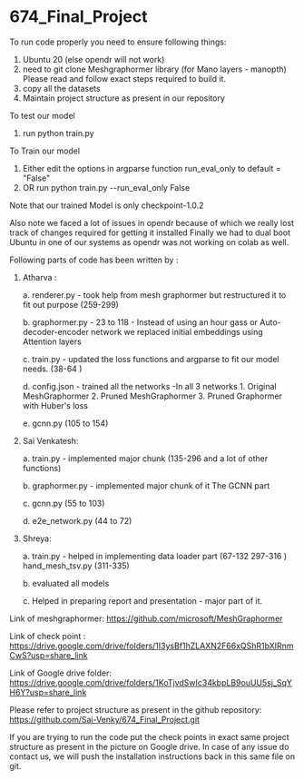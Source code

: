 # 674_Final_Project



To run code properly you need to ensure following things:
1. Ubuntu 20  (else opendr will not work)
2. need to git clone Meshgraphormer library (for Mano layers - manopth) Please read and follow exact steps required to build it.
3. copy all the datasets
4. Maintain project structure as present in our repository




To test our model
1. run python train.py

To Train our model
1. Either edit the options in argparse function run_eval_only to default = "False"
2. OR run python train.py --run_eval_only False

Note that our trained Model is only checkpoint-1.0.2

Also note we faced a lot of issues in opendr because of which we really lost track of changes required for getting it installed
Finally we had to dual boot Ubuntu in one of our systems as opendr was not working on colab as well.



Following parts of code has been written by :

1. Atharva :

    a. renderer.py - took help from mesh graphormer but restructured it to fit out purpose (259-299)

    b. graphormer.py - 23 to 118 - Instead of using an hour gass or Auto-decoder-encoder network we replaced initial embeddings using Attention layers
    
    c. train.py -  updated the loss functions and argparse to fit our model needs. (38-64  )
    
    d. config.json - trained all the networks  -In all 3 networks 1. Original MeshGraphormer 2. Pruned MeshGraphormer 3. Pruned Graphormer with Huber's loss
    
    e. gcnn.py (105 to 154)
    
    

2. Sai Venkatesh:
    
    a. train.py - implemented major chunk (135-296 and a lot of other functions)
    
    b. graphormer.py - implemented major chunk of it The GCNN part

    c. gcnn.py (55 to 103)

    d. e2e_network.py (44 to 72)

3. Shreya:
    
    a. train.py - helped in implementing data loader part (67-132 297-316 )  hand_mesh_tsv.py (311-335)
    
    b. evaluated all models
    
    c. Helped in preparing report and presentation - major part of it.


Link of meshgraphormer: https://github.com/microsoft/MeshGraphormer

Link of check point : https://drive.google.com/drive/folders/1I3ysBf1hZLAXN2F66xQShR1bXIRnmCwS?usp=share_link

Link of Google drive folder: https://drive.google.com/drive/folders/1KoTjvdSwIc34kbpLB9ouUU5sj_SqYH6Y?usp=share_link

Please refer to project structure as present in the github repository: https://github.com/Sai-Venky/674_Final_Project.git

If you are trying to run the code put the check points in exact same project structure as present in the picture on Google drive.
In case of any issue do contact us, we will push the installation instructions back in this same file on git.

